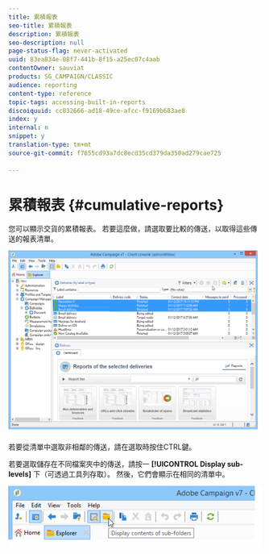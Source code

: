 ```yaml
---
title: 累積報表
seo-title: 累積報表
description: 累積報表
seo-description: null
page-status-flag: never-activated
uuid: 83ea834e-08f7-441b-8f15-a25ec07c4aab
contentOwner: sauviat
products: SG_CAMPAIGN/CLASSIC
audience: reporting
content-type: reference
topic-tags: accessing-built-in-reports
discoiquuid: cc832666-ad18-49ce-afcc-f9169b683ae8
index: y
internal: n
snippet: y
translation-type: tm+mt
source-git-commit: f7655cd93a7dc8ecd35cd379da350ad279cae725

---
```



# 累積報表 {#cumulative-reports}

您可以顯示交貨的累積報表。 若要這麼做，請選取要比較的傳送，以取得這些傳送的報表清單。

![](assets/s_ncs_user_report_compare_tab.png)

若要從清單中選取非相鄰的傳送，請在選取時按住CTRL鍵。

若要選取儲存在不同檔案夾中的傳送，請按一 **[!UICONTROL Display sub-levels]** 下（可透過工具列存取）。 然後，它們會顯示在相同的清單中。

![](assets/s_ncs_user_display_children_icon.png)
